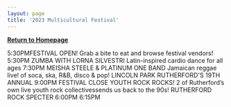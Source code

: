 ```yaml
---
layout: page
title: '2023 Multicultural Festival'
---
```


[**Return to Homepage**](/)

5:30PMFESTIVAL OPEN!
Grab a bite to eat and browse festival vendors!
5:30PM
ZUMBA WITH LORNA SILVESTRI
Latin-inspired cardio dance for all ages
7:30PM
MEISHA STEELE & PLATINUM ONE BAND
Jamaican reggae live! of soca, ska, R&B, disco & pop!
LINCOLN PARK
RUTHERFORD'S 19TH ANNUAL
9:00PM
FESTIVAL CLOSE
YOUTH ROCK ROCKS!
2 of Rutherford’s own live youth rock collectivessends us back to the 90s!
RUTHERFORD ROCK
SPECTER
6:00PM
6:15PM
